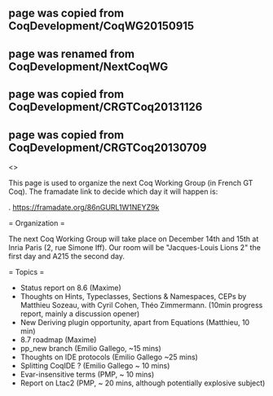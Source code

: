 ## page was copied from CoqDevelopment/CoqWG20150915
## page was renamed from CoqDevelopment/NextCoqWG
## page was copied from CoqDevelopment/CRGTCoq20131126
## page was copied from CoqDevelopment/CRGTCoq20130709
<<TableOfContents>>

This page is used to organize the next Coq Working Group (in French GT Coq). The framadate link to decide which day it will happen is:

 . https://framadate.org/86nGURL1W1NEYZ9k

= Organization =

The next Coq Working Group will take place on December 14th and 15th at Inria Paris (2, rue Simone Iff). Our room will be "Jacques-Louis
Lions 2" the first day and A215 the second day.

= Topics =
  * Status report on 8.6 (Maxime)
  * Thoughts on Hints, Typeclasses, Sections & Namespaces, CEPs by Matthieu Sozeau, with Cyril Cohen, Théo Zimmermann. 
  (10min progress report, mainly a discussion opener)
  * New Deriving plugin opportunity, apart from Equations (Matthieu, 10 min)
  * 8.7 roadmap (Maxime)
  * pp_new branch (Emilio Gallego, ~15 mins)
  * Thoughts on IDE protocols (Emilio Gallego ~25 mins)
  * Splitting CoqIDE ? (Emilio Gallego ~ 10 mins)
  * Evar-insensitive terms (PMP, ~ 10 mins)
  * Report on Ltac2 (PMP, ~ 20 mins, although potentially explosive subject)
